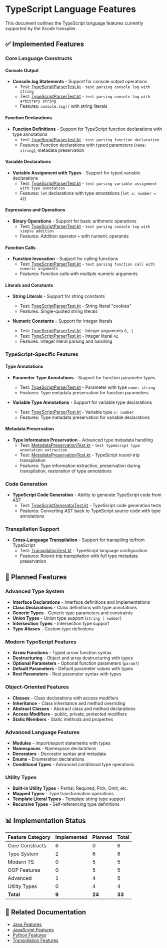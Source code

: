 # TypeScript Language Features

This document outlines the TypeScript language features currently supported by the Xcode transpiler.

## ✅ Implemented Features

### Core Language Constructs

#### Console Output
- **Console.log Statements** - Support for console output operations
  - Test: [TypeScriptParserTest.kt](../src/commonTest/kotlin/org/giraffemail/xcode/typescriptparser/TypeScriptParserTest.kt#L12-L30) - `test parsing console log with string`
  - Test: [TypeScriptParserTest.kt](../src/commonTest/kotlin/org/giraffemail/xcode/typescriptparser/TypeScriptParserTest.kt#L33-L53) - `test parsing console log with arbitrary string`
  - Features: `console.log()` with string literals

#### Function Declarations
- **Function Definitions** - Support for TypeScript function declarations with type annotations
  - Test: [TypeScriptParserTest.kt](../src/commonTest/kotlin/org/giraffemail/xcode/typescriptparser/TypeScriptParserTest.kt#L107-L132) - `test parsing function declaration`
  - Features: Function declarations with typed parameters (`name: string`), metadata preservation

#### Variable Declarations
- **Variable Assignment with Types** - Support for typed variable declarations
  - Test: [TypeScriptParserTest.kt](../src/commonTest/kotlin/org/giraffemail/xcode/typescriptparser/TypeScriptParserTest.kt#L135-L154) - `test parsing variable assignment with type annotation`
  - Features: `let` declarations with type annotations (`let x: number = 42`)

#### Expressions and Operations
- **Binary Operations** - Support for basic arithmetic operations
  - Test: [TypeScriptParserTest.kt](../src/commonTest/kotlin/org/giraffemail/xcode/typescriptparser/TypeScriptParserTest.kt#L56-L77) - `test parsing console log with simple addition`
  - Features: Addition operator `+` with numeric operands

#### Function Calls
- **Function Invocation** - Support for calling functions
  - Test: [TypeScriptParserTest.kt](../src/commonTest/kotlin/org/giraffemail/xcode/typescriptparser/TypeScriptParserTest.kt#L81-L104) - `test parsing function call with numeric arguments`
  - Features: Function calls with multiple numeric arguments

#### Literals and Constants
- **String Literals** - Support for string constants
  - Test: [TypeScriptParserTest.kt](../src/commonTest/kotlin/org/giraffemail/xcode/typescriptparser/TypeScriptParserTest.kt#L18-L19) - String literal "cookies"
  - Features: Single-quoted string literals

- **Numeric Constants** - Support for integer literals
  - Test: [TypeScriptParserTest.kt](../src/commonTest/kotlin/org/giraffemail/xcode/typescriptparser/TypeScriptParserTest.kt#L89-L91) - Integer arguments `0, 1`
  - Test: [TypeScriptParserTest.kt](../src/commonTest/kotlin/org/giraffemail/xcode/typescriptparser/TypeScriptParserTest.kt#L143) - Integer literal `42`
  - Features: Integer literal parsing and handling

### TypeScript-Specific Features

#### Type Annotations
- **Parameter Type Annotations** - Support for function parameter types
  - Test: [TypeScriptParserTest.kt](../src/commonTest/kotlin/org/giraffemail/xcode/typescriptparser/TypeScriptParserTest.kt#L114) - Parameter with type `name: string`
  - Features: Type metadata preservation for function parameters

- **Variable Type Annotations** - Support for variable type declarations
  - Test: [TypeScriptParserTest.kt](../src/commonTest/kotlin/org/giraffemail/xcode/typescriptparser/TypeScriptParserTest.kt#L136) - Variable type `x: number`
  - Features: Type metadata preservation for variable declarations

#### Metadata Preservation
- **Type Information Preservation** - Advanced type metadata handling
  - Test: [MetadataPreservationTest.kt](../src/commonTest/kotlin/org/giraffemail/xcode/transpiler/MetadataPreservationTest.kt#L18-L35) - `test TypeScript type annotation extraction`
  - Test: [MetadataPreservationTest.kt](../src/commonTest/kotlin/org/giraffemail/xcode/transpiler/MetadataPreservationTest.kt#L141-L206) - TypeScript round-trip transpilation
  - Features: Type information extraction, preservation during transpilation, restoration of type annotations

### Code Generation
- **TypeScript Code Generation** - Ability to generate TypeScript code from AST
  - Test: [TypeScriptGeneratorTest.kt](../src/commonTest/kotlin/org/giraffemail/xcode/typescriptparser/TypeScriptGeneratorTest.kt) - TypeScript code generation tests
  - Features: Converting AST back to TypeScript source code with type annotations

### Transpilation Support
- **Cross-Language Transpilation** - Support for transpiling to/from TypeScript
  - Test: [TranspilationTest.kt](../src/commonTest/kotlin/org/giraffemail/xcode/transpiler/TranspilationTest.kt#L48-L52) - TypeScript language configuration
  - Features: Round-trip transpilation with full type metadata preservation

## 🚧 Planned Features

### Advanced Type System
- **Interface Declarations** - Interface definitions and implementations
- **Class Declarations** - Class definitions with type annotations
- **Generic Types** - Generic type parameters and constraints
- **Union Types** - Union type support (`string | number`)
- **Intersection Types** - Intersection type support
- **Type Aliases** - Custom type definitions

### Modern TypeScript Features
- **Arrow Functions** - Typed arrow function syntax
- **Destructuring** - Object and array destructuring with types
- **Optional Parameters** - Optional function parameters (`param?`)
- **Default Parameters** - Default parameter values with types
- **Rest Parameters** - Rest parameter syntax with types

### Object-Oriented Features
- **Classes** - Class declarations with access modifiers
- **Inheritance** - Class inheritance and method overriding
- **Abstract Classes** - Abstract class and method declarations
- **Access Modifiers** - public, private, protected modifiers
- **Static Members** - Static methods and properties

### Advanced Language Features
- **Modules** - import/export statements with types
- **Namespaces** - Namespace declarations
- **Decorators** - Decorator syntax and metadata
- **Enums** - Enumeration declarations
- **Conditional Types** - Advanced conditional type operations

### Utility Types
- **Built-in Utility Types** - Partial, Required, Pick, Omit, etc.
- **Mapped Types** - Type transformation operations
- **Template Literal Types** - Template string type support
- **Recursive Types** - Self-referencing type definitions

## 📊 Implementation Status

| Feature Category | Implemented | Planned | Total |
|-----------------|-------------|---------|-------|
| Core Constructs | 6 | 0 | 6 |
| Type System | 2 | 6 | 8 |
| Modern TS | 0 | 5 | 5 |
| OOP Features | 0 | 5 | 5 |
| Advanced | 1 | 4 | 5 |
| Utility Types | 0 | 4 | 4 |
| **Total** | **9** | **24** | **33** |

## 🔗 Related Documentation

- [Java Features](java-features.md)
- [JavaScript Features](javascript-features.md)
- [Python Features](python-features.md)
- [Transpilation Features](transpilation-features.md)